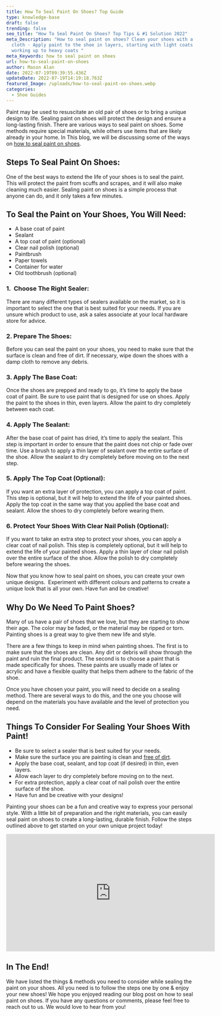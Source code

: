 ```yaml
---
title: How To Seal Paint On Shoes? Top Guide
type: knowledge-base
draft: false
trending: false
seo_title: "How To Seal Paint On Shoes? Top Tips & #1 Solution 2022"
meta_Description: "How to seal paint on shoes? Clean your shoes with a damp
  cloth · Apply paint to the shoe in layers, starting with light coats and
  working up to heavy coats "
meta_Keywords: how to seal paint on shoes
url: how-to-seal-paint-on-shoes
author: Mason Alan
date: 2022-07-19T09:39:55.436Z
updateDate: 2022-07-19T14:19:18.763Z
featured_Image: /uploads/how-to-seal-paint-on-shoes.webp
categories:
  - Shoe Guides
---
```

Paint may be used to resuscitate an old pair of shoes or to bring a unique design to life. Sealing paint on shoes will protect the design and ensure a long-lasting finish. There are various ways to seal paint on shoes. Some methods require special materials, while others use items that are likely already in your home. In This blog, we will be discussing some of the ways on [how to seal paint on shoes](https://shoesspy.com/how-to-seal-paint-on-shoes/).

## Steps To Seal Paint On Shoes:

One of the best ways to extend the life of your shoes is to seal the paint. This will protect the paint from scuffs and scrapes, and it will also make cleaning much easier. Sealing paint on shoes is a simple process that anyone can do, and it only takes a few minutes.

## To Seal the Paint on Your Shoes, You Will Need:

* A base coat of paint
* Sealant
* A top coat of paint (optional)
* Clear nail polish (optional)
* Paintbrush
* Paper towels
* Container for water
* Old toothbrush (optional)

### 1.  Choose The Right Sealer: 

There are many different types of sealers available on the market, so it is important to select the one that is best suited for your needs. If you are unsure which product to use, ask a sales associate at your local hardware store for advice.

### 2. Prepare The Shoes:

Before you can seal the paint on your shoes, you need to make sure that the surface is clean and free of dirt. If necessary, wipe down the shoes with a damp cloth to remove any debris.

### 3. Apply The Base Coat:

Once the shoes are prepped and ready to go, it’s time to apply the base coat of paint. Be sure to use paint that is designed for use on shoes. Apply the paint to the shoes in thin, even layers. Allow the paint to dry completely between each coat.

### 4. Apply The Sealant:

After the base coat of paint has dried, it’s time to apply the sealant. This step is important in order to ensure that the paint does not chip or fade over time. Use a brush to apply a thin layer of sealant over the entire surface of the shoe. Allow the sealant to dry completely before moving on to the next step.

### 5. Apply The Top Coat (Optional):

If you want an extra layer of protection, you can apply a top coat of paint. This step is optional, but it will help to extend the life of your painted shoes. Apply the top coat in the same way that you applied the base coat and sealant. Allow the shoes to dry completely before wearing them.

### 6. Protect Your Shoes With Clear Nail Polish (Optional):

If you want to take an extra step to protect your shoes, you can apply a clear coat of nail polish. This step is completely optional, but it will help to extend the life of your painted shoes. Apply a thin layer of clear nail polish over the entire surface of the shoe. Allow the polish to dry completely before wearing the shoes.

Now that you know how to seal paint on shoes, you can create your own unique designs.  Experiment with different colours and patterns to create a unique look that is all your own. Have fun and be creative!

## Why Do We Need To Paint Shoes?

Many of us have a pair of shoes that we love, but they are starting to show their age. The color may be faded, or the material may be ripped or torn. Painting shoes is a great way to give them new life and style.

There are a few things to keep in mind when painting shoes. The first is to make sure that the shoes are clean. Any dirt or debris will show through the paint and ruin the final product. The second is to choose a paint that is made specifically for shoes. These paints are usually made of latex or acrylic and have a flexible quality that helps them adhere to the fabric of the shoe.

Once you have chosen your paint, you will need to decide on a sealing method. There are several ways to do this, and the one you choose will depend on the materials you have available and the level of protection you need.

## Things To Consider For Sealing Your Shoes With Paint!

* Be sure to select a sealer that is best suited for your needs.
* Make sure the surface you are painting is clean and <a href="https://www.usatoday.com/story/news/2019/07/03/my-shoes-dirty-studies-suggest-theyre-covered-fecal-bacteria/1637780001/" target="_blank" rel = "nofollow" rel="noopener">free of dirt</a>.
* Apply the base coat, sealant, and top coat (if desired) in thin, even layers.
* Allow each layer to dry completely before moving on to the next.
* For extra protection, apply a clear coat of nail polish over the entire surface of the shoe.
* Have fun and be creative with your designs!

Painting your shoes can be a fun and creative way to express your personal style. With a little bit of preparation and the right materials, you can easily seal paint on shoes to create a long-lasting, durable finish. Follow the steps outlined above to get started on your own unique project today!

<iframe width="560" height="315" src="https://www.youtube.com/embed/v_jpDrkOIpI" title="YouTube video player" frameborder="0" allow="accelerometer; autoplay; clipboard-write; encrypted-media; gyroscope; picture-in-picture" allowfullscreen></iframe>

## In The End!

We have listed the things & methods you need to consider while sealing the paint on your shoes. All you need is to follow the steps one by one & enjoy your new shoes! We hope you enjoyed reading our blog post on how to seal paint on shoes. If you have any questions or comments, please feel free to reach out to us. We would love to hear from you!